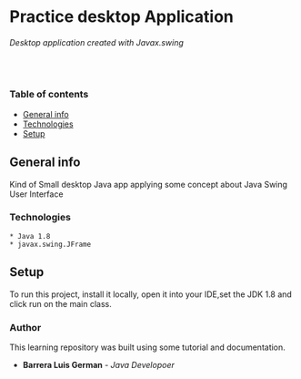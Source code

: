 # <h1>Practice desktop Application</h1>
###### Desktop application created with Javax.swing
<br/>

### Table of contents
* [General info](#general-info)
* [Technologies](#technologies)
* [Setup](#setup)

## General info
Kind of Small desktop Java app applying some concept about Java Swing User Interface

### Technologies 


````
* Java 1.8
* javax.swing.JFrame 

````

## Setup
To run this project, install it locally, open it into your IDE,set the JDK 1.8 and click run on the main class.


### Author
This learning repository was built using some tutorial and documentation.

* **Barrera Luis German**  - *Java Developoer*




 
 


